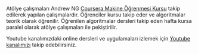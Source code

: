 Atölye çalışmaları Andrew NG <a href="https://www.coursera.org/learn/machine-learning/home/welcome">Coursera Makine Öğrenmesi Kursu</a> takip edilerek yapılan çalışmalardır. Öğrenciler kursu takip eder ve algoritmalar teorik olarak öğrenilir. Öğrenilen algoritmalar dersleri takip eden hafta kursa paralel olarak atölye çalışmaları ile pekiştirilir. 

Youtube kanalımızdaki online dersleri ve uygulamaları izlemek için <a href="https://www.youtube.com/channel/UCydhStZhzI_k9Y00Iieca5A">Youtube kanalımızı</a> takip edebilirsiniz. 
